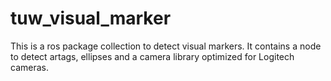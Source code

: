 # tuw_visual_marker
This is a ros package collection to detect visual markers.
It contains a node to detect artags, ellipses and a camera library optimized for Logitech cameras.
